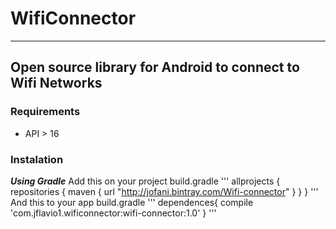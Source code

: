 # WifiConnector
---

## Open source library for Android to connect to Wifi Networks

### Requirements
* API > 16

### Instalation
***Using Gradle***
Add this on your project build.gradle
'''
allprojects {
    repositories {
        maven { url "http://jofani.bintray.com/Wifi-connector" }
    }
}
'''
And this to your app build.gradle
'''
dependences{
	compile 'com.jflavio1.wificonnector:wifi-connector:1.0'
	}
'''

